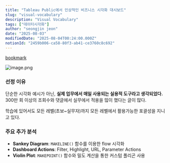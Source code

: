 ```yaml
---
title: "Tableau Public에서 인상적인 비즈니스 시각화 대시보드"
slug: "visual-vocabulary"
description: "Visual Vocabulary"
tags: ["데이터시각화"]
author: "seongjin jeon"
date: "2025-08-03"
modifiedDate: "2025-08-04T00:24:00.000Z"
notionId: "2459b006-ca58-80f3-ab41-ce3760c8c692"
---
```

[bookmark](https://public.tableau.com/app/profile/andy.kriebel/viz/VisualVocabulary/VisualVocabulary)


![image.png](https://prod-files-secure.s3.us-west-2.amazonaws.com/4e1eaacf-7652-45ea-9e3f-3232f5fbcc03/ea795379-628e-43e5-b189-9210289b6f7e/image.png?X-Amz-Algorithm=AWS4-HMAC-SHA256&X-Amz-Content-Sha256=UNSIGNED-PAYLOAD&X-Amz-Credential=ASIAZI2LB466XWO265RS%2F20251024%2Fus-west-2%2Fs3%2Faws4_request&X-Amz-Date=20251024T005714Z&X-Amz-Expires=3600&X-Amz-Security-Token=IQoJb3JpZ2luX2VjEJj%2F%2F%2F%2F%2F%2F%2F%2F%2F%2FwEaCXVzLXdlc3QtMiJGMEQCID3ZDvnI6q6RE8PGkgstDhbpRx7uy6z3WKtUrQJu78q7AiBHDG2PmeeGZT%2BAIyL9eyAc2KBwiHiNPu4gZxZ5lcTH2yr%2FAwhREAAaDDYzNzQyMzE4MzgwNSIMte9zF1N8E42nJAKXKtwDbalDeDfdF%2FRuQqUNGG6fU3RJdZBYpRKRQb26GQc7l5XUXyMtO6xGRbyhO03jUYDEbsW79fU2uvR9bjwLSCug8Yo8VYRYl12fiDj9EW87qQ3IPy1WKVSpLsvjFMDIDaRnUTD2fXwc938UzcWGbcKqDlz%2FCe8%2FtggNQLDP0ja04t3QrVlva5zpGsedXQHhbCWSThKWwnMmCmN%2B3t%2FfW0pqERc7fw8umCPbujnH9TkzR5tKBaNvCewZQ4bmEaf%2BluPHJnrsfUcmhbjIm%2F5539x1Qonz%2FxMHCB%2FFWmfyMc%2BamobP%2FtSzMwosJCO1CkVRXi%2BUkJKQCnZ6QE%2BFuwuYeizqajZPtLHHAfhVExB6IYFyZBGgA8gdkntl3JRAqsuZttWCw1xKYYOuPPTPONxOXpfOh%2B2OnMbyXw2kI1O%2Fsv9ozn6mJ8ou%2BzasfHu%2FUIJWCZS9M%2Fg4HBTpdEyRQnV1vqkWHlpg%2FLWXbCoyL%2FaZeLSnSvTy%2B%2B4S1MuZ5JCDWt%2FO%2Bf2wD3pllqS%2Fd6UYuvgM5Cyw1OPBkrmg5gzLsFPzOFVpn6%2B3L%2BHLX%2BIA0%2BrdwA3oPPKWgoE%2Ba2qiYNF4X8z1iyNlt24VAv8TJEbTZ3mPrekm4RcOw%2BhYCeNqsDqtbM4w%2FIjrxwY6pgG7XEKhgmpUIiFvPflwx5tqALC7kJeLaFLZ6Ehx2U8ltsc%2BICB%2BVbk7D0AsdwV4D%2B9KbYyeSg%2BnNLn9oJaAt1e8BxtjQxbGlkjHH6Eusk0Zqnx8Imt7P7509wUTmGsItHf90X3Inq%2B16Y21cUOA6%2BncuEFfl80LoYCxdC%2B2bq9yAdtuxcJXdQE42kN%2B4e4ztbNTbE5ypfWIkM8psRitmuoLSJIYKCgu&X-Amz-Signature=21f3852858af48084c728b211a12271a172e64af96eaccf3eb397f247c8a948d&X-Amz-SignedHeaders=host&x-amz-checksum-mode=ENABLED&x-id=GetObject)


### 선정 이유


단순한 시각화 예시가 아닌, **실제 업무에서 매일 사용되는 실용적 도구라고 생각되었다.** 300만 회 이상의 조회수와 댓글에서 실무에서 적용을 많이 했다는 글이 많다.


학습에 있어서도 모든 레벨(초보~실무자)까지 모든 레벨에서 활용가능한 포괄성을 지니고 있다. 


### 주요 추가 분석

- **Sankey Diagram**: `MAKELINE()` 함수를 이용한 flow 시각화
- **Dashboard Actions**: Filter, Highlight, URL, Parameter Actions
- **Violin Plot**: `MAKEPOINT()` 함수와 밀도 계산을 통한 커스텀 폴리곤 사용
